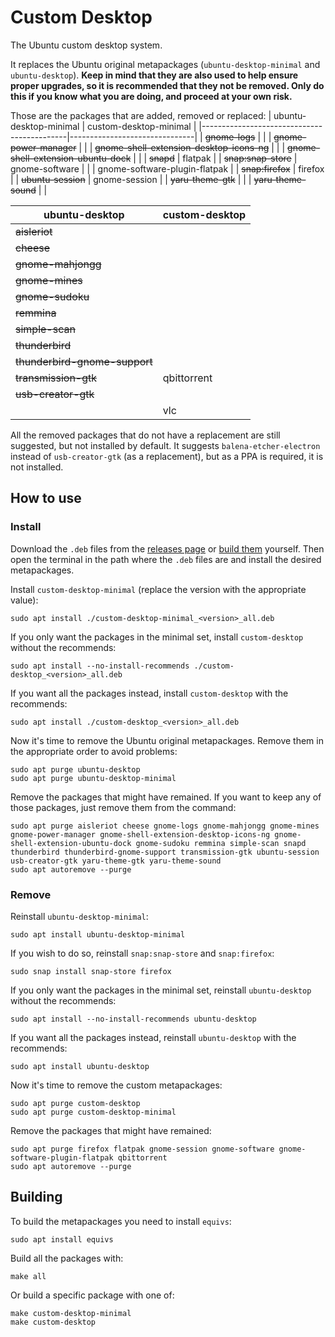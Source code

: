 # Custom Desktop
The Ubuntu custom desktop system.

It replaces the Ubuntu original metapackages (`ubuntu-desktop-minimal` and `ubuntu-desktop`). **Keep in mind that they are also used to help ensure proper upgrades, so it is recommended that they not be removed. Only do this if you know what you are doing, and proceed at your own risk.**

Those are the packages that are added, removed or replaced:
| ubuntu-desktop-minimal                     | custom-desktop-minimal        |
|--------------------------------------------|-------------------------------|
| ~~gnome-logs~~                             |                               |
| ~~gnome-power-manager~~                    |                               |
| ~~gnome-shell-extension-desktop-icons-ng~~ |                               |
| ~~gnome-shell-extension-ubuntu-dock~~      |                               |
| ~~snapd~~                                  | flatpak                       |
| ~~snap:snap-store~~                        | gnome-software                |
|                                            | gnome-software-plugin-flatpak |
| ~~snap:firefox~~                           | firefox                       |
| ~~ubuntu-session~~                         | gnome-session                 |
| ~~yaru-theme-gtk~~                         |                               |
| ~~yaru-theme-sound~~                       |                               |

| ubuntu-desktop                | custom-desktop |
|-------------------------------|----------------|
| ~~aisleriot~~                 |                |
| ~~cheese~~                    |                |
| ~~gnome-mahjongg~~            |                |
| ~~gnome-mines~~               |                |
| ~~gnome-sudoku~~              |                |
| ~~remmina~~                   |                |
| ~~simple-scan~~               |                |
| ~~thunderbird~~               |                |
| ~~thunderbird-gnome-support~~ |                |
| ~~transmission-gtk~~          | qbittorrent    |
| ~~usb-creator-gtk~~           |                |
|                               | vlc            |

All the removed packages that do not have a replacement are still suggested, but not installed by default. It suggests `balena-etcher-electron` instead of `usb-creator-gtk` (as a replacement), but as a PPA is required, it is not installed.

## How to use
### Install
Download the `.deb` files from the [releases page](https://github.com/natanjunges/custom-desktop/releases) or [build them](#Building) yourself. Then open the terminal in the path where the `.deb` files are and install the desired metapackages.

Install `custom-desktop-minimal` (replace the version with the appropriate value):
```shell
sudo apt install ./custom-desktop-minimal_<version>_all.deb
```

If you only want the packages in the minimal set, install `custom-desktop` without the recommends:
```shell
sudo apt install --no-install-recommends ./custom-desktop_<version>_all.deb
```

If you want all the packages instead, install `custom-desktop` with the recommends:
```shell
sudo apt install ./custom-desktop_<version>_all.deb
```

Now it's time to remove the Ubuntu original metapackages. Remove them in the appropriate order to avoid problems:
```shell
sudo apt purge ubuntu-desktop
sudo apt purge ubuntu-desktop-minimal
```

Remove the packages that might have remained. If you want to keep any of those packages, just remove them from the command:
```shell
sudo apt purge aisleriot cheese gnome-logs gnome-mahjongg gnome-mines gnome-power-manager gnome-shell-extension-desktop-icons-ng gnome-shell-extension-ubuntu-dock gnome-sudoku remmina simple-scan snapd thunderbird thunderbird-gnome-support transmission-gtk ubuntu-session usb-creator-gtk yaru-theme-gtk yaru-theme-sound
sudo apt autoremove --purge
```

### Remove
Reinstall `ubuntu-desktop-minimal`:
```shell
sudo apt install ubuntu-desktop-minimal
```

If you wish to do so, reinstall `snap:snap-store` and `snap:firefox`:
```shell
sudo snap install snap-store firefox
```

If you only want the packages in the minimal set, reinstall `ubuntu-desktop` without the recommends:
```shell
sudo apt install --no-install-recommends ubuntu-desktop
```

If you want all the packages instead, reinstall `ubuntu-desktop` with the recommends:
```shell
sudo apt install ubuntu-desktop
```

Now it's time to remove the custom metapackages:
```shell
sudo apt purge custom-desktop
sudo apt purge custom-desktop-minimal
```

Remove the packages that might have remained:
```shell
sudo apt purge firefox flatpak gnome-session gnome-software gnome-software-plugin-flatpak qbittorrent
sudo apt autoremove --purge
```

## Building
To build the metapackages you need to install `equivs`:
```shell
sudo apt install equivs
```

Build all the packages with:
```shell
make all
```

Or build a specific package with one of:
```shell
make custom-desktop-minimal
make custom-desktop
```
